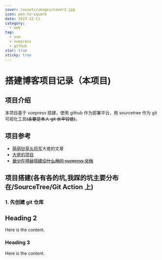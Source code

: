 ```yaml
---
cover: /assets/images/cover2.jpg
icon: pen-to-square
date: 2023-12-11
category:
  - web
tag:
  - vue
  - vuepress
  - github
star: true
sticky: true
---
```


# 搭建博客项目记录（本项目)

## 项目介绍

本项目基于 vuepress 搭建，使用 github 作为部署平台，用 sourcetree 作为 git 可视化工具<font color="transport">~~(主要是本人 git 水平较低)~~</font>。

## 项目参考

- [萌萌哒草头将军](https://www.51cto.com/article/761976.html)大佬的文章
- [大佬的项目](https://github.com/mmdctjj/blogs2)
- [~~至少在项目搭建没什么用的 vuepress 文档~~](https://theme-hope.vuejs.press/zh/get-started/)

## 项目搭建(各有各的坑,我踩的坑主要分布在/SourceTree/Git Action 上)

### 1. 先创建 git 仓库

## Heading 2

Here is the content.

### Heading 3

Here is the content.
